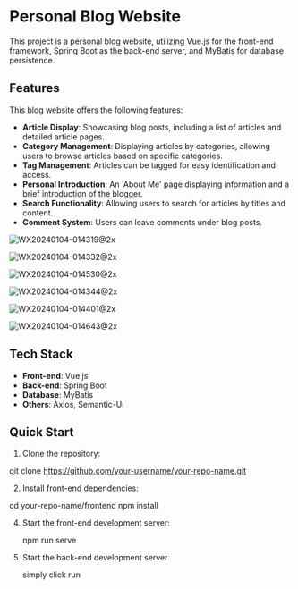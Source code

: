 # Personal Blog Website

This project is a personal blog website, utilizing Vue.js for the front-end framework, Spring Boot as the back-end server, and MyBatis for database persistence.

## Features

This blog website offers the following features:

- **Article Display**: Showcasing blog posts, including a list of articles and detailed article pages.
- **Category Management**: Displaying articles by categories, allowing users to browse articles based on specific categories.
- **Tag Management**: Articles can be tagged for easy identification and access.
- **Personal Introduction**: An 'About Me' page displaying information and a brief introduction of the blogger.
- **Search Functionality**: Allowing users to search for articles by titles and content.
- **Comment System**: Users can leave comments under blog posts.


![WX20240104-014319@2x](https://github.com/ChaofanHu/MineBlog/assets/143227493/b36c8e02-877a-4b11-9d13-6b88548f0f13)

![WX20240104-014332@2x](https://github.com/ChaofanHu/MineBlog/assets/143227493/a3e399ac-6a2d-45c3-be3f-3402167e5a86)

![WX20240104-014530@2x](https://github.com/ChaofanHu/MineBlog/assets/143227493/fb7f303b-68c3-41e2-a798-75b9d0900f27)

![WX20240104-014344@2x](https://github.com/ChaofanHu/MineBlog/assets/143227493/566c659f-3548-42ef-af61-a285a5ff7133)

![WX20240104-014401@2x](https://github.com/ChaofanHu/MineBlog/assets/143227493/116e6498-fcc2-4851-97f4-755308979adb)

![WX20240104-014643@2x](https://github.com/ChaofanHu/MineBlog/assets/143227493/1a39382f-4aca-4aa5-b7f4-c0646bbaf587)


## Tech Stack

- **Front-end**: Vue.js
- **Back-end**: Spring Boot
- **Database**: MyBatis
- **Others**: Axios, Semantic-Ui

## Quick Start

1. Clone the repository:

  git clone https://github.com/your-username/your-repo-name.git

2. Install front-end dependencies:
   
  cd your-repo-name/frontend
  npm install

4. Start the front-end development server:
   
   npm run serve
   
6. Start the back-end development server

   simply click run

